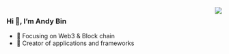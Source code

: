 <img align="right" src="https://github-readme-stats.vercel.app/api?username=andybin-cdc&count_private=true" />


### Hi 👋,  I’m Andy Bin

- :orange_book: Focusing on Web3 & Block chain
- :hammer: Creator of applications and frameworks

